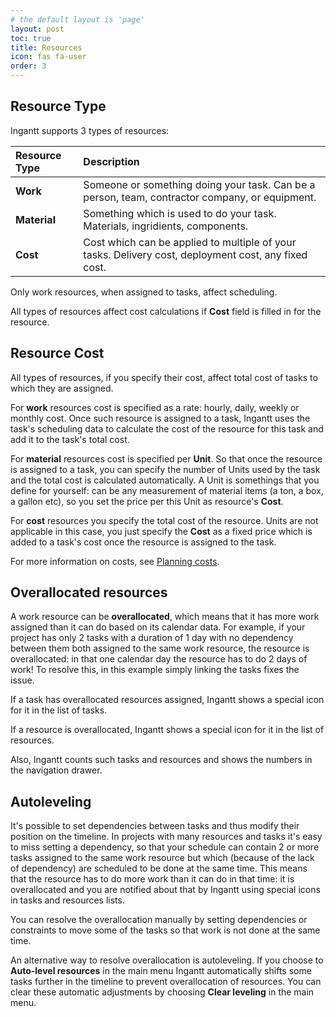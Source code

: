 ```yaml
---
# the default layout is 'page'
layout: post
toc: true
title: Resources
icon: fas fa-user
order: 3
---
```


## Resource Type
Ingantt supports 3 types of resources:

| Resource Type   | Description                                                                                          |
|:----------------|:-----------------------------------------------------------------------------------------------------|
| **Work**        | Someone or something doing your task. Can be a person, team, contractor company, or equipment.       |
| **Material**    | Something which is used to do your task. Materials, ingridients, components.                         |
| **Cost**        | Cost which can be applied to multiple of your tasks. Delivery cost, deployment cost, any fixed cost. |

Only work resources, when assigned to tasks, affect scheduling.

All types of resources affect cost calculations if **Cost** field is filled in for the resource.

## Resource Cost

All types of resources, if you specify their cost, affect total cost of tasks to which they are assigned.

For **work** resources cost is specified as a rate: hourly, daily, weekly or  monthly cost. Once such resource is assigned to a task, Ingantt uses the task's scheduling data to calculate the cost of the resource for this task and add it to the task's total cost. 

For **material** resources cost is specified per **Unit**. So that once the resource is assigned to a task, you can specify the number of Units used by the task and the total cost is calculated automatically. A Unit is somethings that you define for yourself: can be any measurement of material items (a ton, a box, a gallon etc), so you set the price per this Unit as resource's **Cost**.

For **cost** resources you specify the total cost of the resource. Units are not applicable in this case, you just specify the **Cost** as a fixed price which is added to a task's cost once the resource is assigned to the task.

For more information on costs, see [Planning costs](../planning-costs/).

## Overallocated resources

A work resource can be **overallocated**, which means that it has more work assigned than it can do based on its calendar data. For example, if your project has only 2 tasks with a duration of 1 day with no dependency between them both assigned to the same work resource, the resource is overallocated: in that one calendar day the resource has to do 2 days of work! To resolve this, in this example simply linking the tasks fixes the issue.

If a task has overallocated resources assigned, Ingantt shows a special icon for it in the list of tasks.

If a resource is overallocated, Ingantt shows a special icon for it in the list of resources.

Also, Ingantt counts such tasks and resources and shows the numbers in the navigation drawer.

## Autoleveling

It's possible to set dependencies between tasks and thus modify their position on the timeline. In projects with many resources and tasks it's easy to miss setting a dependency, so that your schedule can contain 2 or more tasks assigned to the same work resource but which (because of the lack of dependency) are scheduled to be done at the same time. This means that the resource has to do more work than it can do in that time: it is overallocated and you are notified about that by Ingantt using special icons in tasks and resources lists.

You can resolve the overallocation manually by setting dependencies or constraints to move some of the tasks so that work is not done at the same time.

An alternative way to resolve overallocation is autoleveling. If you choose to **Auto-level resources** in the main menu Ingantt automatically shifts some tasks further in the timeline to prevent overallocation of resources. You can clear these automatic adjustments by choosing **Clear leveling** in the main menu.

